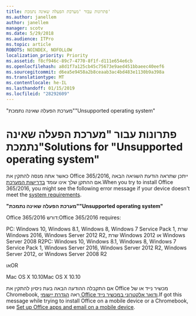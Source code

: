 ```yaml
---
title: פתרונות עבור 'מערכת הפעלה שאינה נתמכת'
ms.author: janellem
author: janellem
manager: scotv
ms.date: 5/29/2018
ms.audience: ITPro
ms.topic: article
ROBOTS: NOINDEX, NOFOLLOW
localization_priority: Priority
ms.assetid: f8cf946c-89c7-4770-8f1f-d111e654e6cb
ms.openlocfilehash: a8d1f7a125cb45c75673e9aed451bbaeec40eef6
ms.sourcegitcommit: d6ea5e9458a2b8ceaab3ac4bd483e1130b9a398a
ms.translationtype: MT
ms.contentlocale: he-IL
ms.lasthandoff: 01/15/2019
ms.locfileid: "28292609"
---
```

<span data-ttu-id="4311b-102">"מערכת הפעלה שאינה נתמכת"</span><span class="sxs-lookup"><span data-stu-id="4311b-102">"Unsupported operating system"</span></span>

# <a name="solutions-for-unsupported-operating-system"></a><span data-ttu-id="4311b-103">פתרונות עבור "מערכת הפעלה שאינה נתמכת"</span><span class="sxs-lookup"><span data-stu-id="4311b-103">Solutions for "Unsupported operating system"</span></span>

<span data-ttu-id="4311b-104">כאשר אתה מנסה להתקין את Office 365/2016, ייתכן שתראה הודעת השגיאה הבאה אם ההתקן שלך אינו עומד [בדרישות המערכת](https://products.office.com/office-system-requirements).</span><span class="sxs-lookup"><span data-stu-id="4311b-104">When you try to install Office 365/2016, you might see the following error message if your device doesn't meet the [system requirements](https://products.office.com/office-system-requirements).</span></span>
  
 <span data-ttu-id="4311b-105">**"מערכת הפעלה שאינה נתמכת"**</span><span class="sxs-lookup"><span data-stu-id="4311b-105">**"Unsupported operating system"**</span></span>
  
<span data-ttu-id="4311b-106">Office 365/2016 דורש:</span><span class="sxs-lookup"><span data-stu-id="4311b-106">Office 365/2016 requires:</span></span>
  
<span data-ttu-id="4311b-107">PC: Windows 10, Windows 8.1, Windows 8, Windows 7 Service Pack 1, שרת Windows 2016, Windows Server 2012 R2, שרת Windows 2012 או Windows Server 2008 R2</span><span class="sxs-lookup"><span data-stu-id="4311b-107">PC: Windows 10, Windows 8.1, Windows 8, Windows 7 Service Pack 1, Windows Server 2016, Windows Server 2012 R2, Windows Server 2012, or Windows Server 2008 R2</span></span>
  
<span data-ttu-id="4311b-108">או</span><span class="sxs-lookup"><span data-stu-id="4311b-108">OR</span></span>
  
<span data-ttu-id="4311b-109">Mac OS X 10.10</span><span class="sxs-lookup"><span data-stu-id="4311b-109">Mac OS X 10.10</span></span>
  
<span data-ttu-id="4311b-110">אם התקבלה ההודעה הבאה בעת ניסיון להתקין את Office מכשיר נייד או של Chromebook, ראה [הגדרת יישומי Office ודואר אלקטרוני במכשיר נייד](https://support.office.com/article/7dabb6cb-0046-40b6-81fe-767e0b1f014f?wt.mc_id=Alchemy_ClientDIA.aspx).</span><span class="sxs-lookup"><span data-stu-id="4311b-110">If got this message while trying to install Office on a mobile device or a Chromebook, see [Set up Office apps and email on a mobile device](https://support.office.com/article/7dabb6cb-0046-40b6-81fe-767e0b1f014f?wt.mc_id=Alchemy_ClientDIA.aspx).</span></span>
  

